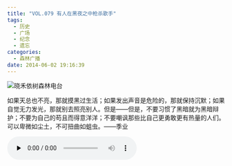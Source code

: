 ```yaml
---
title: "VOL.079 有人在黑夜之中枪杀歌手"
tags:
  - 历史
  - 广场
  - 纪念
  - 遗忘
categories:
  - 森林广播
date: 2014-06-02 19:16:39
---
```


![晓禾依树森林电台](../../../images/radiocover/radio_079.jpg) 

如果天总也不亮，那就摸黑过生活；如果发出声音是危险的，那就保持沉默；如果自觉无力发光，那就别去照亮别人。但是——但是，不要习惯了黑暗就为黑暗辩护；不要为自己的苟且而得意洋洋；不要嘲讽那些比自己更勇敢更有热量的人们。可以卑微如尘土，不可扭曲如蛆虫。——季业   

<audio id="audio" controls="" preload="none">
  <source id="mp3" src="http://www.coletree.com/radio/coletree_radio_079.mp3">
</audio>